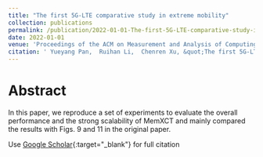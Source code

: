 ```yaml
---
title: "The first 5G-LTE comparative study in extreme mobility"
collection: publications
permalink: /publication/2022-01-01-The-first-5G-LTE-comparative-study-in-extreme-mobility
date: 2022-01-01
venue: 'Proceedings of the ACM on Measurement and Analysis of Computing Systems'
citation: ' Yueyang Pan,  Ruihan Li,  Chenren Xu, &quot;The first 5G-LTE comparative study in extreme mobility.&quot; Proceedings of the ACM on Measurement and Analysis of Computing Systems, 2022.'
---
```

# Abstract
In this paper, we reproduce a set of experiments to evaluate the overall performance and the strong scalability of MemXCT and mainly compared the results with Figs. 9 and 11 in the original paper. 


Use [Google Scholar](https://scholar.google.com/scholar?q=The+first+5G+LTE+comparative+study+in+extreme+mobility){:target="_blank"} for full citation